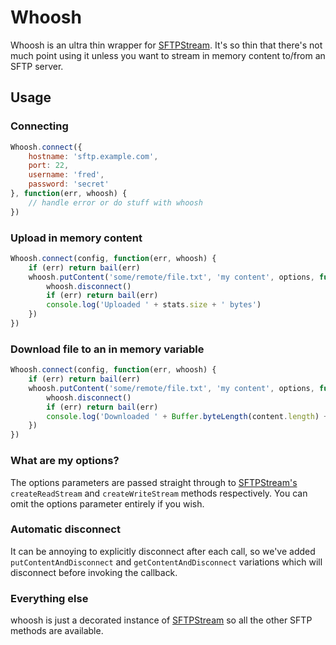 # Whoosh

Whoosh is an ultra thin wrapper for [SFTPStream](https://github.com/mscdex/ssh2-streams/blob/master/SFTPStream.md). It's so thin that there's not much point using it unless you want to stream in memory content to/from an SFTP server.

## Usage

### Connecting
```js
Whoosh.connect({
    hostname: 'sftp.example.com',
    port: 22,
    username: 'fred',
    password: 'secret'
}, function(err, whoosh) {
    // handle error or do stuff with whoosh
})
```

### Upload in memory content
```js
Whoosh.connect(config, function(err, whoosh) {
    if (err) return bail(err)
    whoosh.putContent('some/remote/file.txt', 'my content', options, function(err, stats) {
        whoosh.disconnect()
        if (err) return bail(err)
        console.log('Uploaded ' + stats.size + ' bytes')
    })
})
```

### Download file to an in memory variable
```js
Whoosh.connect(config, function(err, whoosh) {
    if (err) return bail(err)
    whoosh.putContent('some/remote/file.txt', 'my content', options, function(err, content) {
        whoosh.disconnect()
        if (err) return bail(err)
        console.log('Downloaded ' + Buffer.byteLength(content.length) + ' bytes')
    })
})
```
### What are my options?
The options parameters are passed straight through to [SFTPStream's](https://github.com/mscdex/ssh2-streams/blob/master/SFTPStream.md) ```createReadStream``` and ```createWriteStream``` methods respectively. You can omit the options parameter entirely if you wish.

### Automatic disconnect
It can be annoying to explicitly disconnect after each call, so we've added ```putContentAndDisconnect``` and ```getContentAndDisconnect``` variations which will disconnect before invoking the callback.

### Everything else

whoosh is just a decorated instance of [SFTPStream](https://github.com/mscdex/ssh2-streams/blob/master/SFTPStream.md) so all the other SFTP methods are available.




